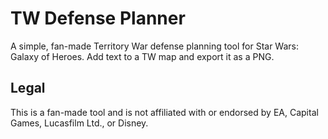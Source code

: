 # TW Defense Planner

A simple, fan-made Territory War defense planning tool for Star Wars: Galaxy of Heroes. Add text to a TW map and export it as a PNG.

## Legal
This is a fan-made tool and is not affiliated with or endorsed by EA, Capital Games, Lucasfilm Ltd., or Disney.
